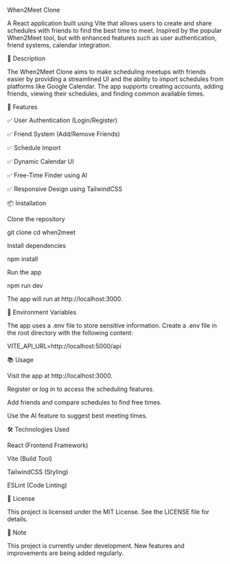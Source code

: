 When2Meet Clone

A React application built using Vite that allows users to create and share schedules with friends to find the best time to meet. Inspired by the popular When2Meet tool, but with enhanced features such as user authentication, friend systems, calendar integration.

📖 Description

The When2Meet Clone aims to make scheduling meetups with friends easier by providing a streamlined UI and the ability to import schedules from platforms like Google Calendar. The app supports creating accounts, adding friends, viewing their schedules, and finding common available times.

🚀 Features

✅ User Authentication (Login/Register)

✅ Friend System (Add/Remove Friends)

✅ Schedule Import

✅ Dynamic Calendar UI

✅ Free-Time Finder using AI

✅ Responsive Design using TailwindCSS

📦 Installation

Clone the repository

git clone <your-repo-url>
cd when2meet

Install dependencies

npm install

Run the app

npm run dev

The app will run at http://localhost:3000.

🔑 Environment Variables

The app uses a .env file to store sensitive information. Create a .env file in the root directory with the following content:

VITE_API_URL=http://localhost:5000/api

📚 Usage

Visit the app at http://localhost:3000.

Register or log in to access the scheduling features.

Add friends and compare schedules to find free times.

Use the AI feature to suggest best meeting times.

🛠️ Technologies Used

React (Frontend Framework)

Vite (Build Tool)

TailwindCSS (Styling)

ESLint (Code Linting)

📜 License

This project is licensed under the MIT License. See the LICENSE file for details.

📌 Note

This project is currently under development. New features and improvements are being added regularly.

